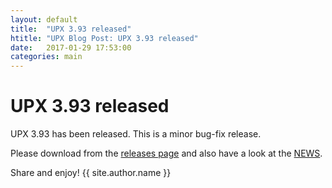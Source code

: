 ```yaml
---
layout: default
title:  "UPX 3.93 released"
htitle: "UPX Blog Post: UPX 3.93 released"
date:   2017-01-29 17:53:00
categories: main
---
```


UPX 3.93 released
=================

UPX 3.93 has been released.
This is a minor bug-fix release.

Please download from the
[releases page](https://github.com/upx/upx/releases)
and also have a look at the
[NEWS](https://upx.github.io/upx-news.txt).

Share and enjoy!
{{ site.author.name }}
